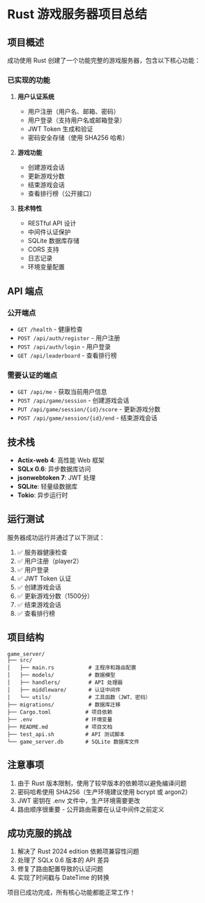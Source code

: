 # Rust 游戏服务器项目总结

## 项目概述

成功使用 Rust 创建了一个功能完整的游戏服务器，包含以下核心功能：

### 已实现的功能

1. **用户认证系统**
   - 用户注册（用户名、邮箱、密码）
   - 用户登录（支持用户名或邮箱登录）
   - JWT Token 生成和验证
   - 密码安全存储（使用 SHA256 哈希）

2. **游戏功能**
   - 创建游戏会话
   - 更新游戏分数
   - 结束游戏会话
   - 查看排行榜（公开接口）

3. **技术特性**
   - RESTful API 设计
   - 中间件认证保护
   - SQLite 数据库存储
   - CORS 支持
   - 日志记录
   - 环境变量配置

## API 端点

### 公开端点
- `GET /health` - 健康检查
- `POST /api/auth/register` - 用户注册
- `POST /api/auth/login` - 用户登录
- `GET /api/leaderboard` - 查看排行榜

### 需要认证的端点
- `GET /api/me` - 获取当前用户信息
- `POST /api/game/session` - 创建游戏会话
- `PUT /api/game/session/{id}/score` - 更新游戏分数
- `POST /api/game/session/{id}/end` - 结束游戏会话

## 技术栈

- **Actix-web 4**: 高性能 Web 框架
- **SQLx 0.6**: 异步数据库访问
- **jsonwebtoken 7**: JWT 处理
- **SQLite**: 轻量级数据库
- **Tokio**: 异步运行时

## 运行测试

服务器成功运行并通过了以下测试：

1. ✅ 服务器健康检查
2. ✅ 用户注册（player2）
3. ✅ 用户登录
4. ✅ JWT Token 认证
5. ✅ 创建游戏会话
6. ✅ 更新游戏分数（1500分）
7. ✅ 结束游戏会话
8. ✅ 查看排行榜

## 项目结构

```
game_server/
├── src/
│   ├── main.rs           # 主程序和路由配置
│   ├── models/           # 数据模型
│   ├── handlers/         # API 处理器
│   ├── middleware/       # 认证中间件
│   └── utils/            # 工具函数（JWT、密码）
├── migrations/           # 数据库迁移
├── Cargo.toml           # 项目依赖
├── .env                 # 环境变量
├── README.md            # 项目文档
├── test_api.sh          # API 测试脚本
└── game_server.db       # SQLite 数据库文件
```

## 注意事项

1. 由于 Rust 版本限制，使用了较早版本的依赖项以避免编译问题
2. 密码哈希使用 SHA256（生产环境建议使用 bcrypt 或 argon2）
3. JWT 密钥在 .env 文件中，生产环境需要更改
4. 路由顺序很重要 - 公开路由需要在认证中间件之前定义

## 成功克服的挑战

1. 解决了 Rust 2024 edition 依赖项兼容性问题
2. 处理了 SQLx 0.6 版本的 API 差异
3. 修复了路由配置导致的认证问题
4. 实现了时间戳与 DateTime 的转换

项目已成功完成，所有核心功能都能正常工作！